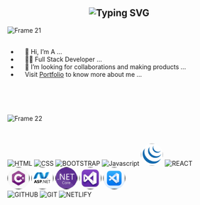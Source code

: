 <h2 align="center"><img src="https://readme-typing-svg.demolab.com?font=Fira+Code&pause=1000&color=9B72FF&random=false&width=435&lines=%22Learning%2C+Living%2C+and+Leveling+up.%22" alt="Typing SVG" />

</h2>

<a href="" align="left"><img align="left" width="122" alt="Frame 21" src="https://github.com/vinodjangid07/vinodjangid07/assets/86096184/fc2c1204-e65d-442c-b3b2-c640474b91d6"></a>
<br><br>

<ul align="right">
  <li align="left">&nbsp;&nbsp;&nbsp;&nbsp;👋 Hi, I’m A ...</li>
  <li align="left">&nbsp;&nbsp;&nbsp;&nbsp;👨‍💻 Full Stack Developer  ...</li>
  
  <li align="left">&nbsp;&nbsp;&nbsp;&nbsp;💞️ I’m looking for collaborations and making products ...</li>
  <li align="left">&nbsp;&nbsp;&nbsp;&nbsp;Visit  <a href="https://sneh.netlify.app/" target="_blank">Portfolio</a> to know more about me ...</li>
</ul>
<br><br><br><br>
<img width="137" alt="Frame 22" src="https://github.com/vinodjangid07/vinodjangid07/assets/86096184/96fc909c-2e49-4d81-8f7e-b46471d60e53">
<br><br><br>
<p>
<img src="https://github.com/vinodjangid07/vinodjangid07/assets/86096184/ba7d4b8c-8fcf-43d4-8aaa-81977ca5d252" alt="HTML" height="50" title="HTML">
<img src="https://github.com/vinodjangid07/vinodjangid07/assets/86096184/4e342502-fa63-4699-8f2d-06c5150171b4" alt="CSS" height="50" title="CSS">
<img src="https://github.com/vinodjangid07/vinodjangid07/assets/86096184/57cd976e-c49d-49b6-8dcc-038f23f1963e" alt="BOOTSTRAP" height="50" title="BOOTSTRAP">
<img src="https://github.com/vinodjangid07/vinodjangid07/assets/86096184/9e6de8bd-99ad-4e43-a3c1-9f74b9f138ad" alt="Javascript" height="50" title="JS">
<img src="https://github.com/SnehBhatt-0804/SnehBhatt-0804/blob/main/Untitled%20design%20(1).png" alt="JQ" height="50" title="JQ" style="border-radius:50px">
<img src="https://github.com/vinodjangid07/vinodjangid07/assets/86096184/821e31cf-ac55-411b-8972-fc64a5485612" alt="REACT" height="50" title="REACT"><br>
<img src="https://github.com/SnehBhatt-0804/SnehBhatt-0804/blob/main/Untitled%20design%20(4).png" alt="ac" height="50" title="ac" style="border-radius:50px">
  <img src="https://github.com/SnehBhatt-0804/SnehBhatt-0804/blob/main/Untitled%20design%20(3).png" alt="ac" height="50" title="ac" style="border-radius:50px">
  <img src="https://github.com/SnehBhatt-0804/SnehBhatt-0804/blob/main/Untitled%20design%20(2).png" alt="ac" height="50" title="ac" style="border-radius:50px">
  <img src="https://github.com/SnehBhatt-0804/SnehBhatt-0804/blob/main/Untitled%20design%20(5).png" alt="ac" height="50" title="ac" style="border-radius:50px">
  <img src="https://github.com/SnehBhatt-0804/SnehBhatt-0804/blob/main/Untitled%20design%20(6).png" alt="ac" height="50" title="ac" style="border-radius:50px">
 <br>
<img src="https://github.com/vinodjangid07/vinodjangid07/assets/86096184/bd7bc243-8e54-4a12-97b7-593e4b860bc4" alt="GITHUB" height="50" title="GITHUB">
<img src="https://github.com/vinodjangid07/vinodjangid07/assets/86096184/259907ba-c4ff-4fa3-9d49-6827409fcd4b" alt="GIT" height="50" title="GIT">
<img src="https://github.com/vinodjangid07/vinodjangid07/assets/86096184/0fdebf20-d402-42ae-bc7d-5650a5ddc0fb" alt="NETLIFY" height="50" title="NETLIFY">
</p>
